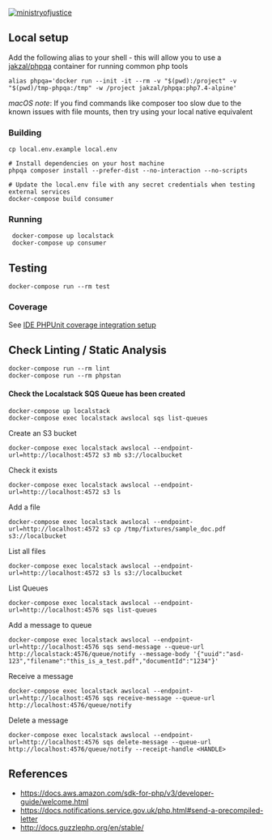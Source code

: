 [![ministryofjustice](https://circleci.com/gh/ministryofjustice/opg-notify-queue-consumer.svg?style=svg)](https://github.com/ministryofjustice/opg-notify-queue-consumer)

## Local setup

Add the following alias to your shell - this will allow you to use a 
[jakzal/phpqa](https://hub.docker.com/r/jakzal/phpqa/) container for running common php tools

    alias phpqa='docker run --init -it --rm -v "$(pwd):/project" -v "$(pwd)/tmp-phpqa:/tmp" -w /project jakzal/phpqa:php7.4-alpine'
    
*macOS note*: If you find commands like composer too slow due to the known issues with file mounts, then try using your 
local native equivalent 

### Building

    cp local.env.example local.env
    
    # Install dependencies on your host machine
    phpqa composer install --prefer-dist --no-interaction --no-scripts
    
    # Update the local.env file with any secret credentials when testing external services
    docker-compose build consumer

### Running

     docker-compose up localstack
     docker-compose up consumer

## Testing

    docker-compose run --rm test
    
### Coverage

See [IDE PHPUnit coverage integration setup](docs/ide-coverage-setup.md)    
    
## Check Linting / Static Analysis

    docker-compose run --rm lint    
    docker-compose run --rm phpstan
    
#### Check the Localstack SQS Queue has been created
    
    docker-compose up localstack
    docker-compose exec localstack awslocal sqs list-queues

Create an S3 bucket

    docker-compose exec localstack awslocal --endpoint-url=http://localhost:4572 s3 mb s3://localbucket

Check it exists

    docker-compose exec localstack awslocal --endpoint-url=http://localhost:4572 s3 ls
    
Add a file

    docker-compose exec localstack awslocal --endpoint-url=http://localhost:4572 s3 cp /tmp/fixtures/sample_doc.pdf s3://localbucket  
    
List all files
      
    docker-compose exec localstack awslocal --endpoint-url=http://localhost:4572 s3 ls s3://localbucket    

List Queues

    docker-compose exec localstack awslocal --endpoint-url=http://localhost:4576 sqs list-queues
    
Add a message to queue

    docker-compose exec localstack awslocal --endpoint-url=http://localhost:4576 sqs send-message --queue-url http://localstack:4576/queue/notify --message-body '{"uuid":"asd-123","filename":"this_is_a_test.pdf","documentId":"1234"}'
    
Receive a message
    
    docker-compose exec localstack awslocal --endpoint-url=http://localhost:4576 sqs receive-message --queue-url http://localhost:4576/queue/notify
    
Delete a message
    
    docker-compose exec localstack awslocal --endpoint-url=http://localhost:4576 sqs delete-message --queue-url http://localhost:4576/queue/notify --receipt-handle <HANDLE>


## References

- https://docs.aws.amazon.com/sdk-for-php/v3/developer-guide/welcome.html
- https://docs.notifications.service.gov.uk/php.html#send-a-precompiled-letter
- http://docs.guzzlephp.org/en/stable/
